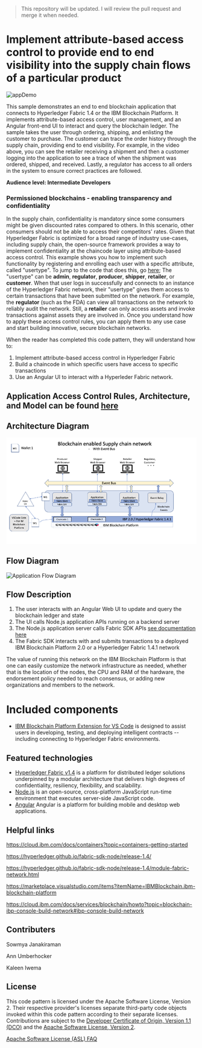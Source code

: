 > This repository will be updated. I will review the pull request and merge it when needed.

# Implement attribute-based access control to provide end to end visibility into the supply chain flows of a particular product

![appDemo](https://media.github.ibm.com/user/79254/files/07a8c100-6786-11ea-91bb-b87d07dc71b7)

This sample demonstrates an end to end blockchain application that connects to Hyperledger Fabric 1.4 or the IBM Blockchain Platform. It implements attribute-based access control, user management, and an Angular front-end UI to interact and query the blockchain ledger. The sample takes the user through ordering, shipping, and enlisting the customer to purchase. The customer can trace the order history through the supply chain, providing end to end visibility. For example, in the video above, you can see the retailer receiving a shipment and then a customer logging into the application to see a trace of when the shipment was ordered, shipped, and received. Lastly, a regulator has access to all orders in the system to ensure
correct practices are followed.

**Audience level: Intermediate Developers**

### Permissioned blockchains - enabling transparency and confidentiality

In the supply chain, confidentiality is mandatory since some consumers might be given discounted rates compared to others. In this scenario, other consumers should not be able to access their competitors' rates. Given that Hyperledger Fabric is optimized for a broad range of industry use-cases, including supply chain, the open-source framework provides a way to implement confidentiality at the chaincode layer using attribute-based access control. This example shows you
how to implement such functionality by registering and enrolling each user with a specific attribute, called "usertype".
To jump to the code that does this, go [here](https://github.com/IBM/fabric-contract-attribute-based-access-control/blob/master/application/server/utils.js#L220);
The "usertype" can be **admin**, **regulator**, **producer**, **shipper**, **retailer**, or **customer**. When that user logs in
successfully and connects to an instance of the Hyperledger Fabric network, their "usertype" gives them access to certain transactions that have been submitted on the network. For example,
the **regulator** (such as the FDA) can view all transactions on the network to reliably audit
the network. Still, a **retailer** can only access assets and invoke transactions against assets they are involved in. Once you
understand how to apply these access control rules, you can apply them to any use case and start building innovative, secure blockchain networks.

When the reader has completed this code pattern, they will understand how to:

1. Implement attribute-based access control in Hyperledger Fabric
2. Build a chaincode in which specific users have access to specific transactions
3. Use an Angular UI to interact with a Hyperleder Fabric network.

## Application Access Control Rules, Architecture, and Model can be found [here](https://github.com/IBM/fabric-contract-attribute-based-access-control/blob/master/app-architecture.md)

## Architecture Diagram

![Architecture Diagram](design-architecture/GenericArchDiagram.png)

## Flow Diagram

![Application Flow Diagram](https://media.github.ibm.com/user/1650/files/e90b7280-6d0f-11ea-84f5-cf4d95e45b64)

## Flow Description

1. The user interacts with an Angular Web UI to update and query the blockchain ledger and state
2. The UI calls Node.js application APIs running on a backend server
3. The Node.js application server calls Fabric SDK APIs [see documentation here](https://hyperledger.github.io/fabric-sdk-node/release-1.4/index.html)
4. The Fabric SDK interacts with and submits transactions to a deployed IBM Blockchain Platform 2.0 or a Hyperledger Fabric 1.4.1 network

The value of running this network on the IBM Blockchain Platform is that one can easily customize the network infrastructure as needed, whether that is the location of the nodes, the CPU and RAM of the hardware, the endorsement policy needed to reach consensus, or adding new organizations and members to the network.

# Included components

- [IBM Blockchain Platform Extension for VS Code](https://marketplace.visualstudio.com/items?itemName=IBMBlockchain.ibm-blockchain-platform) is designed to assist users in developing, testing, and deploying intelligent contracts -- including connecting to Hyperledger Fabric environments.

## Featured technologies

- [Hyperledger Fabric v1.4](https://hyperledger-fabric.readthedocs.io) is a platform for distributed ledger solutions underpinned by a modular architecture that delivers high degrees of confidentiality, resiliency, flexibility, and scalability.
- [Node.js](https://nodejs.org) is an open-source, cross-platform JavaScript run-time environment that executes server-side JavaScript code.
- [Angular](https://angular.io/) Angular is a platform for building mobile and desktop web applications.

## Helpful links

https://cloud.ibm.com/docs/containers?topic=containers-getting-started

https://hyperledger.github.io/fabric-sdk-node/release-1.4/

https://hyperledger.github.io/fabric-sdk-node/release-1.4/module-fabric-network.html

https://marketplace.visualstudio.com/items?itemName=IBMBlockchain.ibm-blockchain-platform

https://cloud.ibm.com/docs/services/blockchain/howto?topic=blockchain-ibp-console-build-network#ibp-console-build-network

## Contributers

Sowmya Janakiraman

Ann Umberhocker

Kaleen Iwema

## License

This code pattern is licensed under the Apache Software License, Version 2. Their respective provider's licenses separate third-party code objects invoked within this code pattern according to their separate licenses. Contributions are subject to the [Developer Certificate of Origin, Version 1.1 (DCO)](https://developercertificate.org/) and the [Apache Software License, Version 2](http://www.apache.org/licenses/LICENSE-2.0.txt).

[Apache Software License (ASL) FAQ](http://www.apache.org/foundation/license-faq.html#WhatDoesItMEAN)
